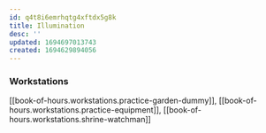 ```yaml
---
id: q4t8i6emrhqtg4xftdx5g8k
title: Illumination
desc: ''
updated: 1694697013743
created: 1694629894056
---
```


### Workstations

[[book-of-hours.workstations.practice-garden-dummy]], [[book-of-hours.workstations.practice-equipment]], [[book-of-hours.workstations.shrine-watchman]]  
